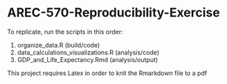 # AREC-570-Reproducibility-Exercise

To replicate, run the scripts in this order:
1. organize_data.R (build/code)
2. data_calculations_visualizations.R (analysis/code)
3. GDP_and_Life_Expectancy.Rmd (analysis/output)

This project requires Latex in order to knit the Rmarkdown file to a pdf
